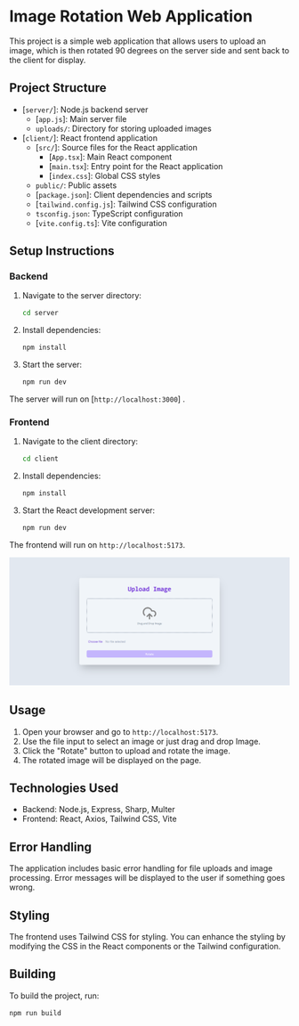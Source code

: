 # Image Rotation Web Application

This project is a simple web application that allows users to upload an image, which is then rotated 90 degrees on the server side and sent back to the client for display.

## Project Structure

- [`server/`]: Node.js backend server
   - [`app.js`]: Main server file
   - `uploads/`: Directory for storing uploaded images
- [`client/`]: React frontend application
  - [`src/`]: Source files for the React application
    - [`App.tsx`]: Main React component
    - [`main.tsx`]: Entry point for the React application
    - [`index.css`]: Global CSS styles
  - `public/`: Public assets
  - [`package.json`]: Client dependencies and scripts
  - [`tailwind.config.js`]: Tailwind CSS configuration
  - `tsconfig.json`: TypeScript configuration
  - [`vite.config.ts`]: Vite configuration

## Setup Instructions

### Backend

1. Navigate to the server directory:
   ```sh
   cd server
   ```

2. Install dependencies:
   ```sh
   npm install
   ```

3. Start the server:
   ```sh
   npm run dev
   ```

The server will run on [`http://localhost:3000`] .

### Frontend

1. Navigate to the client directory:
   ```sh
   cd client
   ```

2. Install dependencies:
   ```sh
   npm install
   ```

3. Start the React development server:
   ```sh
   npm run dev
   ```

The frontend will run on `http://localhost:5173`.

![alt text](image.png)

## Usage

1. Open your browser and go to `http://localhost:5173`.
2. Use the file input to select an image or just drag and drop Image.
3. Click the "Rotate" button to upload and rotate the image.
4. The rotated image will be displayed on the page.

## Technologies Used

- Backend: Node.js, Express, Sharp, Multer
- Frontend: React, Axios, Tailwind CSS, Vite

## Error Handling

The application includes basic error handling for file uploads and image processing. Error messages will be displayed to the user if something goes wrong.

## Styling

The frontend uses Tailwind CSS for styling. You can enhance the styling by modifying the CSS in the React components or the Tailwind configuration.

## Building

To build the project, run:
```sh
npm run build
```
